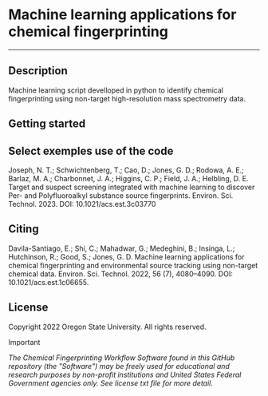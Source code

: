 # Machine learning applications for chemical fingerprinting 
-----------------------------------------------------------------------------------
Description
-----------
Machine learning script develloped in python to identify chemical fingerprinting using non-target high-resolution mass spectrometry data.

Getting started
----------------

Select exemples use of the code
----------------
Joseph, N. T.; Schwichtenberg, T.; Cao, D.; Jones, G. D.; Rodowa, A. E.; Barlaz, M. A.; Charbonnet, J. A.; Higgins, C. P.; Field, J. A.; Helbling, D. E. Target and suspect screening integrated with machine learning to discover Per- and Polyfluoroalkyl substance source fingerprints. Environ. Sci. Technol. 2023. DOI: 10.1021/acs.est.3c03770 

Citing
-------
Davila-Santiago, E.; Shi, C.; Mahadwar, G.; Medeghini, B.; Insinga, L.; Hutchinson, R.; Good, S.; Jones, G. D. Machine learning applications for chemical fingerprinting and environmental source tracking using non-target chemical data. Environ. Sci. Technol. 2022, 56 (7), 4080–4090. DOI: 10.1021/acs.est.1c06655.

License
-------
Copyright 2022 Oregon State University. All rights reserved.

> [!IMPORTANT]
>*The Chemical Fingerprinting Workflow Software found in this GitHub repository (the "Software") may be freely used for educational and research purposes by non-profit institutions and United States Federal Government agencies only. See license txt file for more detail.*
